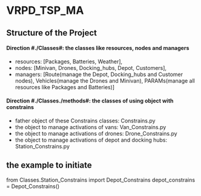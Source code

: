 # VRPD_TSP_MA

## Structure of the Project
#### Direction #./Classes#: the classes like resources, nodes and managers
- resources: [Packages, Batteries, Weather], 
- nodes: [Minivan, Drones, Docking_hubs, Depot, Customers], 
- managers: [Route(manage the Depot, Docking_hubs and Customer nodes), 
             Vehicles(manage the Drones and Minivan), 
             PARAMs(manage all resources like Packages and Batteries)]
#### Direction #./Classes./methods#: the classes of using object with constrains
- father object of these Constrains classes: Constrains.py
- the object to manage activations of vans: Van_Constrains.py
- the object to manage activations of drones: Drone_Constrains.py
- the object to manage activations of depot and docking hubs: Station_Constrains.py

## the example to initiate
from Classes.Station_Constrains import Depot_Constrains
depot_constrains = Depot_Constrains()
